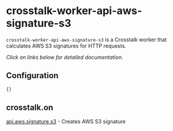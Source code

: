 crosstalk-worker-api-aws-signature-s3
=====================================

`crosstalk-worker-api-aws-signature-s3` is a Crosstalk worker that calculates AWS S3 signatures for HTTP requests.

_Click on links below for detailed documentation._

## Configuration

```json
{}
```

## crosstalk.on

[api.aws.signature.s3](https://github.com/crosstalk/crosstalk-worker-api-aws-signature-s3/wiki/api.aws.signature.s3) - Creates AWS S3 signature
